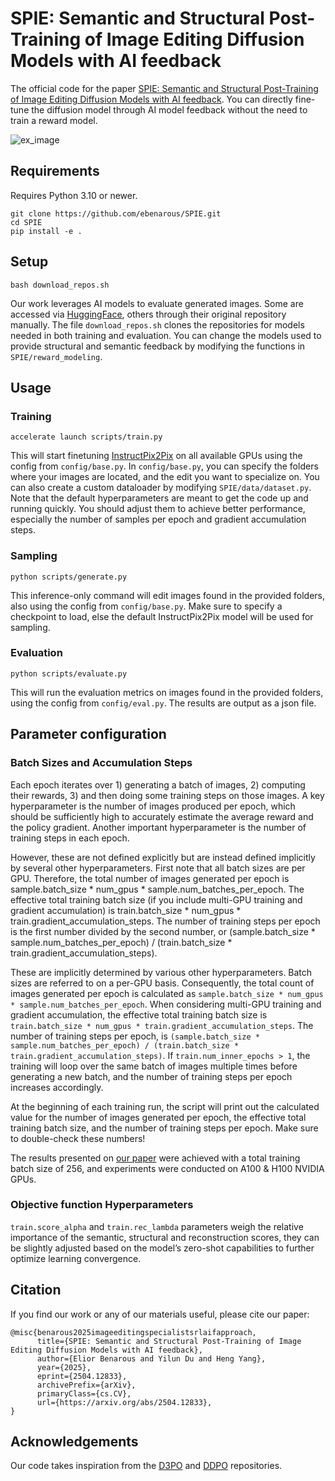 # SPIE: Semantic and Structural Post-Training of Image Editing Diffusion Models with AI feedback
The official code for the paper [SPIE: Semantic and Structural Post-Training of Image Editing Diffusion Models with AI feedback](https://arxiv.org/abs/2504.12833). You can directly fine-tune the diffusion model through AI model feedback without the need to train a reward model.

![ex_image](imgs/top_img.png)

## Requirements
Requires Python 3.10 or newer.
```
git clone https://github.com/ebenarous/SPIE.git
cd SPIE
pip install -e .
```

## Setup
```
bash download_repos.sh
```
Our work leverages AI models to evaluate generated images. 
Some are accessed via [HuggingFace](https://huggingface.co/), others through their original repository manually.
The file `download_repos.sh` clones the repositories for models needed in both training and evaluation.
You can change the models used to provide structural and semantic feedback by modifying the functions in `SPIE/reward_modeling`.

## Usage
### Training
```
accelerate launch scripts/train.py
```
This will start finetuning [InstructPix2Pix](https://github.com/timothybrooks/instruct-pix2pix) on all available GPUs using the config from `config/base.py`.
In `config/base.py`, you can specify the folders where your images are located, and the edit you want to specialize on. You can also create a custom dataloader by modifying `SPIE/data/dataset.py`.
Note that the default hyperparameters are meant to get the code up and running quickly. You should adjust them to achieve better performance, especially the number of samples per epoch and gradient accumulation steps.
### Sampling
```
python scripts/generate.py
```
This inference-only command will edit images found in the provided folders, also using the config from `config/base.py`. Make sure to specify a checkpoint to load, else the default InstructPix2Pix model will be used for sampling.
### Evaluation
```
python scripts/evaluate.py
```
This will run the evaluation metrics on images found in the provided folders, using the config from `config/eval.py`.
The results are output as a json file.

## Parameter configuration
### Batch Sizes and Accumulation Steps
Each epoch iterates over 1) generating a batch of images, 2) computing their rewards, 3) and then doing some training steps on those images. A key hyperparameter is the number of images produced per epoch, which should be sufficiently high to accurately estimate the average reward and the policy gradient. Another important hyperparameter is the number of training steps in each epoch.

However, these are not defined explicitly but are instead defined implicitly by several other hyperparameters. First note that all batch sizes are per GPU. Therefore, the total number of images generated per epoch is sample.batch_size * num_gpus * sample.num_batches_per_epoch. The effective total training batch size (if you include multi-GPU training and gradient accumulation) is train.batch_size * num_gpus * train.gradient_accumulation_steps. The number of training steps per epoch is the first number divided by the second number, or (sample.batch_size * sample.num_batches_per_epoch) / (train.batch_size * train.gradient_accumulation_steps).

These are implicitly determined by various other hyperparameters. Batch sizes are referred to on a per-GPU basis. Consequently, the total count of images generated per epoch is calculated as `sample.batch_size * num_gpus * sample.num_batches_per_epoch`. When considering multi-GPU training and gradient accumulation, the effective total training batch size is `train.batch_size * num_gpus * train.gradient_accumulation_steps`. The number of training steps per epoch, is `(sample.batch_size * sample.num_batches_per_epoch) / (train.batch_size * train.gradient_accumulation_steps)`. If `train.num_inner_epochs > 1`, the training will loop over the same batch of images multiple times before generating a new batch, and the number of training steps per epoch increases accordingly.

At the beginning of each training run, the script will print out the calculated value for the number of images generated per epoch, the effective total training batch size, and the number of training steps per epoch. Make sure to double-check these numbers!

The results presented on [our paper](https://arxiv.org/abs/2504.12833) were achieved with a total training batch size of 256, and experiments were conducted on A100 & H100 NVIDIA GPUs.

### Objective function Hyperparameters
`train.score_alpha` and `train.rec_lambda` parameters weigh the relative importance of the semantic, structural and reconstruction scores, they can be slightly adjusted based on the model’s zero-shot capabilities to further optimize learning convergence.

## Citation
If you find our work or any of our materials useful, please cite our paper:
```
@misc{benarous2025imageeditingspecialistsrlaifapproach,
      title={SPIE: Semantic and Structural Post-Training of Image Editing Diffusion Models with AI feedback}, 
      author={Elior Benarous and Yilun Du and Heng Yang},
      year={2025},
      eprint={2504.12833},
      archivePrefix={arXiv},
      primaryClass={cs.CV},
      url={https://arxiv.org/abs/2504.12833}, 
}
```

## Acknowledgements
Our code takes inspiration from the [D3PO](https://github.com/yk7333/d3po/) and [DDPO](https://github.com/kvablack/ddpo-pytorch) repositories.
